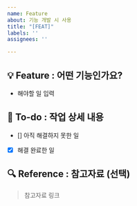 ```yaml
---
name: Feature
about: 기능 개발 시 사용
title: "[FEAT]"
labels: ''
assignees: ''

---
```


## 💡 Feature : 어떤 기능인가요?

- 해야할 일 입력

## 🌿 To-do : 작업 상세 내용

- [] 아직 해결하지 못한 일
- [x] 해결 완료한 일

## 🔍 Reference : 참고자료 (선택)

> 참고자료 링크
